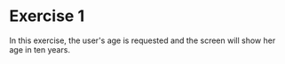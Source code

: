 # Exercise 1

In this exercise, the user's age is requested and the screen will show her age in ten years.